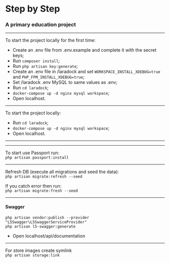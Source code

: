 # Step by Step 
### A primary education project

***
To start the project locally for the first time:
- Create an .env file from .env.example and complete it with the secret keys;
- Run ```composer install```;
- Run ```php artisan key:generate```;
- Create an .env file in /laradock and set ```WORKSPACE_INSTALL_XDEBUG=true``` and 
```PHP_FPM_INSTALL_XDEBUG=true```;
- Set /laradock .env MySQL to same values as .env;
- Run ```cd laradock```;
- ```docker-compose up -d nginx mysql workspace```;
- Open localhost.

***
To start the project locally:
- Run ```cd laradock```;
- ```docker-compose up -d nginx mysql workspace```;
- Open localhost.

***
***
To start use Passport run:   
```php artisan passport:install```

***
Refresh DB (execute all migrations and seed the data):  
```php artisan migrate:refresh --seed```

If you catch error then run:  
```php artisan migrate:fresh --seed```

***
#### Swagger
```php artisan vendor:publish --provider "L5Swagger\L5SwaggerServiceProvider"```  
```php artisan l5-swagger:generate```
- Open localhost/api/documentation

***
For store images create symlink  
```php artisan storage:link```

